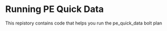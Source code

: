 # Running PE Quick Data
This repistory contains code that helps you run the pe_quick_data bolt plan
